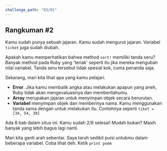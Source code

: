 ```yaml
---
challenge_path: "03/01"
---
```


## Rangkuman \#2

Kamu sudah punya sebuah jajaran. Kamu sudah mengurut jajaran. Variabel `ticket` juga sudah diubah.

Apakah kamu memperhatikan bahwa method `sort!` memiliki tanda seru? Banyak method pada Ruby yang 'teriak' seperti itu jika mereka mengubah nilai variabel. Tanda seru tersebut tidak spesial kok, cuma penanda saja.

Sekarang, mari kita lihat apa yang kamu pelajari.

- **Error**. Jika kamu membalik angka atau melakukan apapun yang aneh, Ruby tidak akan mengevaluasinya dan memberitahumu.
- **Array** merupakan jajaran untuk menyimpan objek secara berurutan.
- **Variabel** menyimpan objek dan memberinya nama. Kamu menggunakan tanda sama dengan untuk melakukan itu. Contohnya seperti `tiket = [34, 54, 39]`

Ada 8 bab dalam situs ini. Kamu sudah 2/8 selesai! Mudah bukan? Masih banyak yang lebih bagus lagi nanti.

Mari kita ganti arah sebentar. Saya taruh sedikit puisi untukmu dalam beberapa variabel. Coba lihat deh. Ketik `print poem`